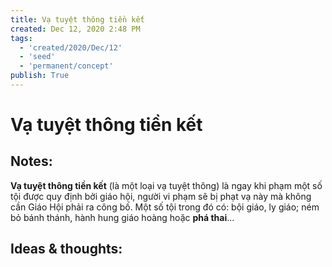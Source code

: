 ```yaml
---
title: Vạ tuyệt thông tiền kết
created: Dec 12, 2020 2:48 PM
tags:
  - 'created/2020/Dec/12'
  - 'seed'
  - 'permanent/concept'
publish: True
---
```

# Vạ tuyệt thông tiền kết

## Notes:
**Vạ tuyệt thông tiền kết** (là một loại vạ tuyệt thông) là ngay khi phạm một số tội được quy định bởi giáo hội, người vi phạm sẽ bị phạt vạ này mà không cần Giáo Hội phải ra công bố. Một số tội trong đó có: bội giáo, ly giáo; ném bỏ bánh thánh, hành hung giáo hoàng hoặc **phá thai**...

## Ideas & thoughts:
